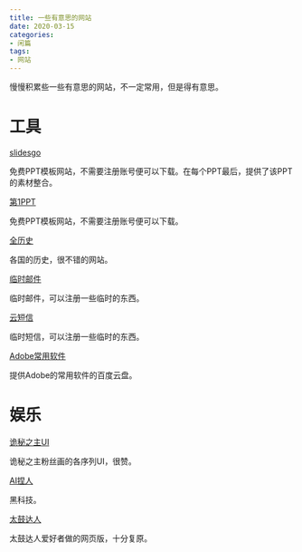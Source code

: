 ```yaml
---
title: 一些有意思的网站
date: 2020-03-15
categories:
- 闲篇
tags:
- 网站
---
```


慢慢积累些一些有意思的网站，不一定常用，但是得有意思。

<!--more-->



# 工具

[slidesgo](https://slidesgo.com/)

免费PPT模板网站，不需要注册账号便可以下载。在每个PPT最后，提供了该PPT的素材整合。



[第1PPT](http://www.1ppt.com/)

免费PPT模板网站，不需要注册账号便可以下载。



[全历史](https://www.allhistory.com/)

各国的历史，很不错的网站。



[临时邮件](https://temp-mail.org/zh/)

临时邮件，可以注册一些临时的东西。



[云短信](https://www.materialtools.com/)

临时短信，可以注册一些临时的东西。



[Adobe常用软件](http://adobe.v404.cn/adobe/)

提供Adobe的常用软件的百度云盘。



# 娱乐

[诡秘之主UI](https://www.zcool.com.cn/work/ZNDI0NzUzNzY=.html)

诡秘之主粉丝画的各序列UI，很赞。



[AI捏人](https://artbreeder.com/)

黑科技。



[太鼓达人](https://taiko.bui.pm/)

太鼓达人爱好者做的网页版，十分复原。